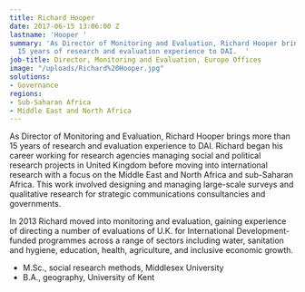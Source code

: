 ```yaml
---
title: Richard Hooper
date: 2017-06-15 13:06:00 Z
lastname: 'Hooper '
summary: 'As Director of Monitoring and Evaluation, Richard Hooper brings more than
  15 years of research and evaluation experience to DAI.  '
job-title: Director, Monitoring and Evaluation, Europe Offices
image: "/uploads/Richard%20Hooper.jpg"
solutions:
- Governance
regions:
- Sub-Saharan Africa
- Middle East and North Africa
---
```


As Director of Monitoring and Evaluation, Richard Hooper brings more than 15 years of research and evaluation experience to DAI.  Richard began his career working for research agencies managing social and political research projects in United Kingdom before moving into international research with a focus on the Middle East and North Africa and sub-Saharan Africa. This work involved designing and managing large-scale surveys and qualitative research for strategic communications consultancies and governments.
 
In 2013 Richard moved into monitoring and evaluation, gaining experience of directing a number of evaluations of U.K. for International Development-funded programmes across a range of sectors including water, sanitation and hygiene, education, health, agriculture, and inclusive economic growth.
  
* M.Sc., social research methods, Middlesex University
* B.A., geography, University of Kent
